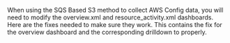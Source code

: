 When using the SQS Based S3 method to collect AWS Config data, you will need to modify the overview.xml and resource_activity.xml dashboards. Here are the fixes needed to make sure they work. This contains the fix for the overview dashboard and the corresponding drilldown to properly.
